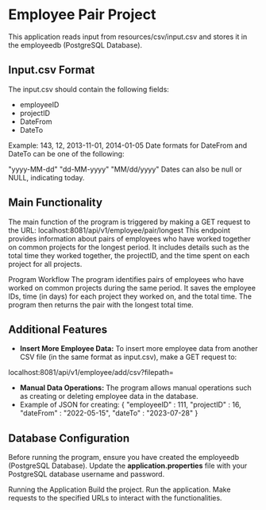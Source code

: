 

# Employee Pair Project
This application reads input from resources/csv/input.csv and stores it in the employeedb (PostgreSQL Database).

## Input.csv Format
The input.csv should contain the following fields:

- employeeID
- projectID
- DateFrom
- DateTo

Example:
143, 12, 2013-11-01, 2014-01-05
Date formats for DateFrom and DateTo can be one of the following:

"yyyy-MM-dd"
"dd-MM-yyyy"
"MM/dd/yyyy"
Dates can also be null or NULL, indicating today.

## Main Functionality
The main function of the program is triggered by making a GET request to the URL:
localhost:8081/api/v1/employee/pair/longest
This endpoint provides information about pairs of employees who have worked together on common projects for the longest period.
It includes details such as the total time they worked together, the projectID, and the time spent on each project for all projects.

Program Workflow
The program identifies pairs of employees who have worked on common projects during the same period. 
It saves the employee IDs, time (in days) for each project they worked on, and the total time. 
The program then returns the pair with the longest total time.

## Additional Features
- **Insert More Employee Data:**
To insert more employee data from another CSV file (in the same format as input.csv), make a GET request to:

localhost:8081/api/v1/employee/add/csv?filepath=<YourFilePath>
- **Manual Data Operations:**
The program allows manual operations such as creating or deleting employee data in the database.
- Example of JSON for creating: 
 {
  "employeeID" : 111,
  "projectID" : 16,
  "dateFrom" : "2022-05-15",
  "dateTo" : "2023-07-28"
  }

## Database Configuration
Before running the program, ensure you have created the employeedb (PostgreSQL Database). Update the **application.properties** file with your PostgreSQL database username and password.

Running the Application
Build the project.
Run the application.
Make requests to the specified URLs to interact with the functionalities.